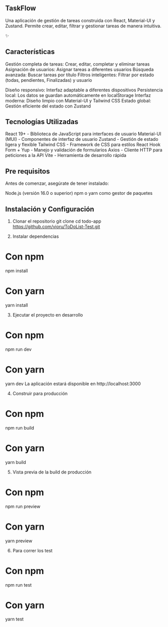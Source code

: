 ## TaskFlow

Una aplicación de gestión de tareas construida con React, Material-UI y Zustand. Permite crear, editar, filtrar y gestionar tareas de manera intuitiva.

✨  
## Características

Gestión completa de tareas: Crear, editar, completar y eliminar tareas
Asignación de usuarios: Asignar tareas a diferentes usuarios
Búsqueda avanzada: Buscar tareas por título
Filtros inteligentes: Filtrar por estado (todas, pendientes, Finalizadas) y usuario

Diseño responsivo: Interfaz adaptable a diferentes dispositivos
Persistencia local: Los datos se guardan automáticamente en localStorage
Interfaz moderna: Diseño limpio con Material-UI y Tailwind CSS
Estado global: Gestión eficiente del estado con Zustand

## Tecnologías Utilizadas

React 19+ - Biblioteca de JavaScript para interfaces de usuario
Material-UI (MUI) - Componentes de interfaz de usuario
Zustand - Gestión de estado ligera y flexible
Tailwind CSS - Framework de CSS para estilos
React Hook Form + Yup - Manejo y validación de formularios
Axios - Cliente HTTP para peticiones a la API
Vite - Herramienta de desarrollo rápida

## Pre requisitos
Antes de comenzar, asegúrate de tener instalado:

Node.js (versión 16.0 o superior)
npm o yarn como gestor de paquetes

## Instalación y Configuración
1. Clonar el repositorio
git clone 
cd todo-app
https://github.com/vioru/ToDoList-Test.git

2. Instalar dependencias
# Con npm
npm install

# Con yarn
yarn install

3. Ejecutar el proyecto en desarrollo
# Con npm
npm run dev

# Con yarn
yarn dev
La aplicación estará disponible en http://localhost:3000

4. Construir para producción
# Con npm
npm run build

# Con yarn
yarn build

5. Vista previa de la build de producción
# Con npm
npm run preview

# Con yarn
yarn preview

6. Para correr los test
# Con npm
npm run test

# Con yarn
yarn test
